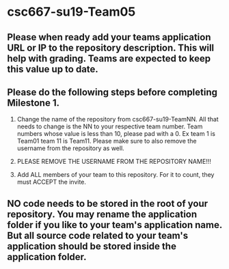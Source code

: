 # csc667-su19-Team05

## Please when ready add your teams application URL or IP to the repository description. This will help with grading. Teams are expected to keep this value up to date.

## Please do the following steps before completing Milestone 1.
1. Change the name of the repository from csc667-su19-TeamNN. All that needs to change is the NN to your respective team number. Team numbers whose value is less than 10, please pad with a 0. Ex team 1 is Team01 team 11 is Team11. Please make sure to also remove the username from the repository as well. 

1. PLEASE REMOVE THE USERNAME FROM THE REPOSITORY NAME!!!

2. Add ALL members of your team to this repository. For it to count, they must ACCEPT the invite.

## NO code needs to be stored in the root of your repository. You may rename the application folder if you like to your team's application name. But all source code related to your team's application should be stored inside the application folder.
